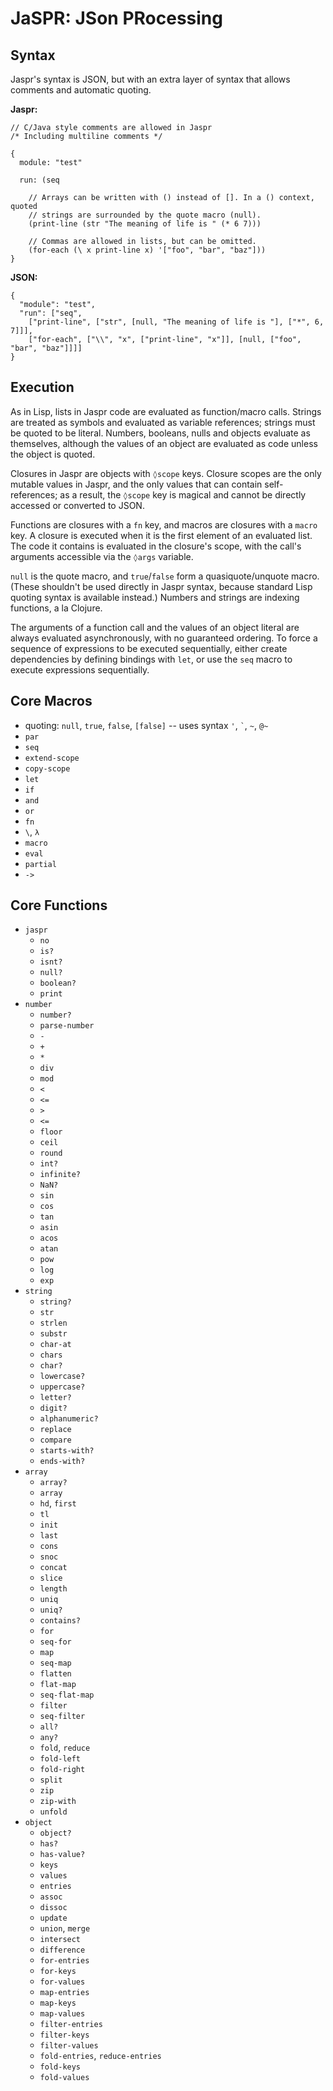 
 JaSPR: JSon PRocessing
========================

## Syntax

Jaspr's syntax is JSON, but with an extra layer of syntax that allows comments
and automatic quoting. 

**Jaspr:**

    // C/Java style comments are allowed in Jaspr
    /* Including multiline comments */

    {
      module: "test"

      run: (seq

        // Arrays can be written with () instead of []. In a () context, quoted
        // strings are surrounded by the quote macro (null).
        (print-line (str "The meaning of life is " (* 6 7)))

        // Commas are allowed in lists, but can be omitted.
        (for-each (\ x print-line x) '["foo", "bar", "baz"]))
    }

**JSON:**

    {
      "module": "test",
      "run": ["seq",
        ["print-line", ["str", [null, "The meaning of life is "], ["*", 6, 7]]],
        ["for-each", ["\\", "x", ["print-line", "x"]], [null, ["foo", "bar", "baz"]]]]
    }

## Execution

As in Lisp, lists in Jaspr code are evaluated as function/macro calls. Strings
are treated as symbols and evaluated as variable references; strings must be
quoted to be literal. Numbers, booleans, nulls and objects evaluate as
themselves, although the values of an object are evaluated as code unless the
object is quoted.

Closures in Jaspr are objects with `◊scope` keys. Closure scopes are the only
mutable values in Jaspr, and the only values that can contain self-references;
as a result, the `◊scope` key is magical and cannot be directly accessed or
converted to JSON.

Functions are closures with a `fn` key, and macros are closures with a `macro`
key. A closure is executed when it is the first element of an evaluated list.
The code it contains is evaluated in the closure's scope, with the call's
arguments accessible via the `◊args` variable.

`null` is the quote macro, and `true`/`false` form a quasiquote/unquote macro.
(These shouldn't be used directly in Jaspr syntax, because standard Lisp quoting
syntax is available instead.) Numbers and strings are indexing functions, a la
Clojure.

The arguments of a function call and the values of an object literal are always
evaluated asynchronously, with no guaranteed ordering. To force a sequence of
expressions to be executed sequentially, either create dependencies by defining
bindings with `let`, or use the `seq` macro to execute expressions sequentially.

## Core Macros

* quoting: `null`, `true`, `false`, `[false]` -- uses syntax `'`, `` ` ``, `~`, `@~`
* `par`
* `seq`
* `extend-scope`
* `copy-scope`
* `let`
* `if`
* `and`
* `or`
* `fn`
* `\`, `λ`
* `macro`
* `eval`
* `partial`
* `->`

## Core Functions

* `jaspr`
  * `no`
  * `is?`
  * `isnt?`
  * `null?`
  * `boolean?`
  * `print`
* `number`
  * `number?`
  * `parse-number`
  * `-`
  * `+`
  * `*`
  * `div`
  * `mod`
  * `<`
  * `<=`
  * `>`
  * `<=`
  * `floor`
  * `ceil`
  * `round`
  * `int?`
  * `infinite?`
  * `NaN?`
  * `sin`
  * `cos`
  * `tan`
  * `asin`
  * `acos`
  * `atan`
  * `pow`
  * `log`
  * `exp`
* `string`
  * `string?`
  * `str`
  * `strlen`
  * `substr`
  * `char-at`
  * `chars`
  * `char?`
  * `lowercase?`
  * `uppercase?`
  * `letter?`
  * `digit?`
  * `alphanumeric?`
  * `replace`
  * `compare`
  * `starts-with?`
  * `ends-with?`
* `array`
  * `array?`
  * `array`
  * `hd`, `first`
  * `tl`
  * `init`
  * `last`
  * `cons`
  * `snoc`
  * `concat`
  * `slice`
  * `length`
  * `uniq`
  * `uniq?`
  * `contains?`
  * `for`
  * `seq-for`
  * `map`
  * `seq-map`
  * `flatten`
  * `flat-map`
  * `seq-flat-map`
  * `filter`
  * `seq-filter`
  * `all?`
  * `any?`
  * `fold`, `reduce`
  * `fold-left`
  * `fold-right`
  * `split`
  * `zip`
  * `zip-with`
  * `unfold`
* `object`
  * `object?`
  * `has?`
  * `has-value?`
  * `keys`
  * `values`
  * `entries`
  * `assoc`
  * `dissoc`
  * `update`
  * `union`, `merge`
  * `intersect`
  * `difference`
  * `for-entries`
  * `for-keys`
  * `for-values`
  * `map-entries`
  * `map-keys`
  * `map-values`
  * `filter-entries`
  * `filter-keys`
  * `filter-values`
  * `fold-entries`, `reduce-entries`
  * `fold-keys`
  * `fold-values`